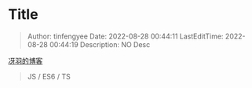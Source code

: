 # Title <!-- omit in toc -->

> Author: tinfengyee
> Date: 2022-08-28 00:44:11
> LastEditTime: 2022-08-28 00:44:19
> Description: NO Desc

[冴羽的博客](https://github.com/mqyqingfeng/Blog)
> JS / ES6 / TS